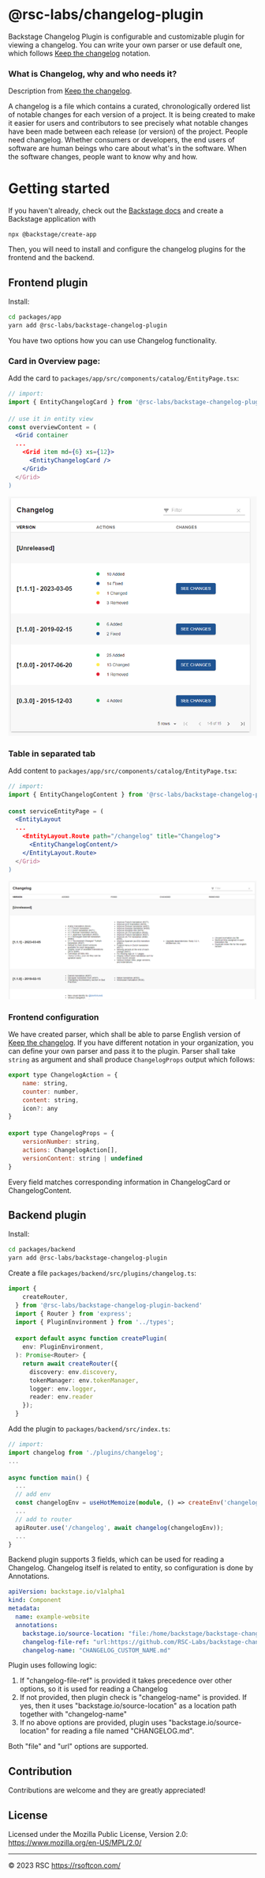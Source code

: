 # @rsc-labs/changelog-plugin

Backstage Changelog Plugin is configurable and customizable plugin for viewing a changelog.
You can write your own parser or use default one, which follows [Keep the changelog](https://keepachangelog.com/) notation.

### What is Changelog, why and who needs it?
Description from [Keep the changelog](https://keepachangelog.com/).

A changelog is a file which contains a curated, chronologically ordered list of notable changes for each version of a project.
It is being created to make it easier for users and contributors to see precisely what notable changes have been made between each release (or version) of the project.
People need changelog. Whether consumers or developers, the end users of software are human beings who care about what's in the software. When the software changes, people want to know why and how.

# Getting started

If you haven't already, check out the [Backstage docs](https://backstage.io/docs/getting-started/) and create a Backstage application with
```
npx @backstage/create-app
```

Then, you will need to install and configure the changelog plugins for the frontend and the backend.

## Frontend plugin

Install:
```bash
cd packages/app
yarn add @rsc-labs/backstage-changelog-plugin
```

You have two options how you can use Changelog functionality.

### Card in Overview page:

Add the card to `packages/app/src/components/catalog/EntityPage.tsx`:
```jsx
// import:
import { EntityChangelogCard } from '@rsc-labs/backstage-changelog-plugin';

// use it in entity view
const overviewContent = (
  <Grid container
  ...
    <Grid item md={6} xs={12}>
      <EntityChangelogCard />
    </Grid>
  </Grid>
)
```

<img src='./docs/changelog_entity_card.png' alt='Changelog card screenshot'>

### Table in separated tab

Add content to `packages/app/src/components/catalog/EntityPage.tsx`:
```jsx
// import:
import { EntityChangelogContent } from '@rsc-labs/backstage-changelog-plugin';

const serviceEntityPage = (
  <EntityLayout
  ...
    <EntityLayout.Route path="/changelog" title="Changelog">
      <EntityChangelogContent/>
    </EntityLayout.Route>
  </Grid>
)
```

<img src='./docs/changelog_entity_content.png' alt='Changelog content screenshot'>

### Frontend configuration

We have created parser, which shall be able to parse English version of [Keep the changelog](https://keepachangelog.com/).
If you have different notation in your organization, you can define your own parser and pass it to the plugin.
Parser shall take `string` as argument and shall produce `ChangelogProps` output which follows:

```jsx
export type ChangelogAction = {
    name: string,
    counter: number,
    content: string,
    icon?: any
}

export type ChangelogProps = {
    versionNumber: string,
    actions: ChangelogAction[],
    versionContent: string | undefined
}
```

Every field matches corresponding information in ChangelogCard or ChangelogContent.


## Backend plugin

Install:
```bash
cd packages/backend
yarn add @rsc-labs/backstage-changelog-plugin
```

Create a file `packages/backend/src/plugins/changelog.ts`:
```typescript
import {
    createRouter,
  } from '@rsc-labs/backstage-changelog-plugin-backend'
  import { Router } from 'express';
  import { PluginEnvironment } from '../types';
  
  export default async function createPlugin(
    env: PluginEnvironment,
  ): Promise<Router> {
    return await createRouter({
      discovery: env.discovery,
      tokenManager: env.tokenManager,
      logger: env.logger,
      reader: env.reader
    });
  }
```

Add the plugin to `packages/backend/src/index.ts`:
```typescript
// import:
import changelog from './plugins/changelog';
...

async function main() {
  ...
  // add env
  const changelogEnv = useHotMemoize(module, () => createEnv('changelog'));
  ...
  // add to router
  apiRouter.use('/changelog', await changelog(changelogEnv));
  ...
}
```

Backend plugin supports 3 fields, which can be used for reading a Changelog.
Changelog itself is related to entity, so configuration is done by Annotations.
```yaml
apiVersion: backstage.io/v1alpha1
kind: Component
metadata:
  name: example-website
  annotations:
    backstage.io/source-location: "file:/home/backstage/backstage-changelog/examples/"
    changelog-file-ref: "url:https://github.com/RSC-Labs/backstage-changelog-plugin/tree/main/CHANGELOG.md"
    changelog-name: "CHANGELOG_CUSTOM_NAME.md"

```
Plugin uses following logic:
1) If "changelog-file-ref" is provided it takes precedence over other options, so it is used for reading a Changelog
2) If not provided, then plugin check is "changelog-name" is provided. If yes, then it uses "backstage.io/source-location" as a location path together with "changelog-name"
3) If no above options are provided, plugin uses "backstage.io/source-location" for reading a file named "CHANGELOG.md".

Both "file" and "url" options are supported.

## Contribution

Contributions are welcome and they are greatly appreciated!

## License

Licensed under the Mozilla Public License, Version 2.0: https://www.mozilla.org/en-US/MPL/2.0/

---

© 2023 RSC https://rsoftcon.com/